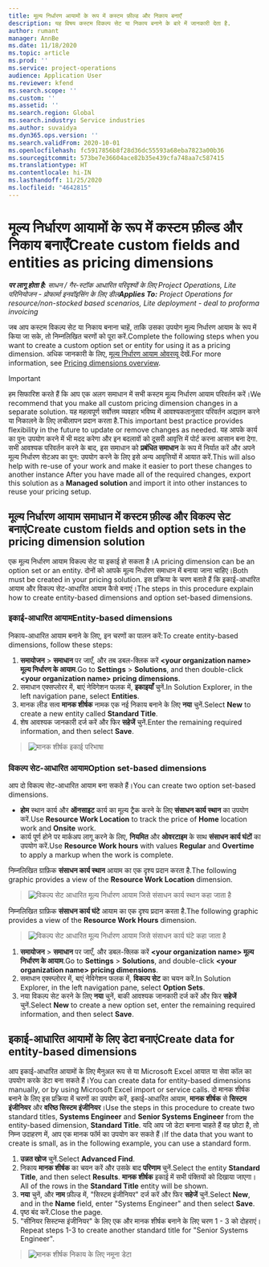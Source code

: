 ```yaml
---
title: मूल्य निर्धारण आयामों के रूप में कस्टम फ़ील्ड और निकाय बनाएँ
description: यह विषय कस्टम विकल्प सेट या निकाय बनाने के बारे में जानकारी देता है.
author: rumant
manager: AnnBe
ms.date: 11/18/2020
ms.topic: article
ms.prod: ''
ms.service: project-operations
audience: Application User
ms.reviewer: kfend
ms.search.scope: ''
ms.custom: ''
ms.assetid: ''
ms.search.region: Global
ms.search.industry: Service industries
ms.author: suvaidya
ms.dyn365.ops.version: ''
ms.search.validFrom: 2020-10-01
ms.openlocfilehash: fc5917856b8f28d36dc55593a68eba7823a00b36
ms.sourcegitcommit: 573be7e36604ace82b35e439cfa748aa7c587415
ms.translationtype: HT
ms.contentlocale: hi-IN
ms.lasthandoff: 11/25/2020
ms.locfileid: "4642815"
---
```

# <a name="create-custom-fields-and-entities-as-pricing-dimensions"></a><span data-ttu-id="11e2b-103">मूल्य निर्धारण आयामों के रूप में कस्टम फ़ील्ड और निकाय बनाएँ</span><span class="sxs-lookup"><span data-stu-id="11e2b-103">Create custom fields and entities as pricing dimensions</span></span>

<span data-ttu-id="11e2b-104">_**पर लागू होता है:** साधन / गैर-स्टॉक आधारित परिदृश्यों के लिए Project Operations, Lite परिनियोजन - प्रोफार्मा इनवॉइसिंग के लिए डील_</span><span class="sxs-lookup"><span data-stu-id="11e2b-104">_**Applies To:** Project Operations for resource/non-stocked based scenarios, Lite deployment - deal to proforma invoicing_</span></span>

<span data-ttu-id="11e2b-105">जब आप कस्टम विकल्प सेट या निकाय बनाना चाहें, ताकि उसका उपयोग मूल्य निर्धारण आयाम के रूप में किया जा सके, तो निम्नलिखित चरणों को पूरा करें.</span><span class="sxs-lookup"><span data-stu-id="11e2b-105">Complete the following steps when you want to create a custom option set or entity for using it as a pricing dimension.</span></span> <span data-ttu-id="11e2b-106">अधिक जानकारी के लिए, [मूल्य निर्धारण आयाम ओवरव्यू](pricing-dimensions-overview.md) देखें.</span><span class="sxs-lookup"><span data-stu-id="11e2b-106">For more information, see [Pricing dimensions overview](pricing-dimensions-overview.md).</span></span>  

> [!IMPORTANT]
> <span data-ttu-id="11e2b-107">हम सिफारिश करते हैं कि आप एक अलग समाधान में सभी कस्टम मूल्य निर्धारण आयाम परिवर्तन करें।</span><span class="sxs-lookup"><span data-stu-id="11e2b-107">We recommend that you make all custom pricing dimension changes in a separate solution.</span></span> <span data-ttu-id="11e2b-108">यह महत्वपूर्ण सर्वोत्तम व्यवहार भविष्य में आवश्यकतानुसार परिवर्तन अद्यतन करने या निकालने के लिए लचीलापन प्रदान करता है.</span><span class="sxs-lookup"><span data-stu-id="11e2b-108">This important best practice provides flexibility in the future to update or remove changes as needed.</span></span> <span data-ttu-id="11e2b-109">यह आपके कार्य का पुनः उपयोग करने में भी मदद करेगा और इन बदलावों को दूसरी आवृत्ति में पोर्ट करना आसान बना देगा. सभी आवश्यक परिवर्तन करने के बाद, इस समाधान को **प्रबंधित समाधान** के रूप में निर्यात करें और अपने मूल्य निर्धारण सेटअप का पुन: उपयोग करने के लिए इसे अन्य आवृत्तियों में आयात करें.</span><span class="sxs-lookup"><span data-stu-id="11e2b-109">This will also help with re-use of your work and make it easier to port these changes to another instance After you have made all of the required changes, export this solution as a **Managed solution** and import it into other instances to reuse your pricing setup.</span></span>

  
## <a name="create-custom-fields-and-option-sets-in-the-pricing-dimension-solution"></a><span data-ttu-id="11e2b-110">मूल्य निर्धारण आयाम समाधान में कस्टम फ़ील्ड और विकल्प सेट बनाएं</span><span class="sxs-lookup"><span data-stu-id="11e2b-110">Create custom fields and option sets in the pricing dimension solution</span></span>

<span data-ttu-id="11e2b-111">एक मूल्य निर्धारण आयाम विकल्प सेट या इकाई हो सकता है।</span><span class="sxs-lookup"><span data-stu-id="11e2b-111">A pricing dimension can be an option set or an entity.</span></span> <span data-ttu-id="11e2b-112">दोनों को आपके मूल्य निर्धारण समाधान में बनाया जाना चाहिए।</span><span class="sxs-lookup"><span data-stu-id="11e2b-112">Both must be created in your pricing solution.</span></span> <span data-ttu-id="11e2b-113">इस प्रक्रिया के चरण बताते हैं कि इकाई-आधारित आयाम और विकल्प सेट-आधारित आयाम कैसे बनाएं।</span><span class="sxs-lookup"><span data-stu-id="11e2b-113">The steps in this procedure explain how to create entity-based dimensions and option set-based dimensions.</span></span>

### <a name="entity-based-dimensions"></a><span data-ttu-id="11e2b-114">इकाई-आधारित आयाम</span><span class="sxs-lookup"><span data-stu-id="11e2b-114">Entity-based dimensions</span></span>
<span data-ttu-id="11e2b-115">निकाय-आधारित आयाम बनाने के लिए, इन चरणों का पालन करें:</span><span class="sxs-lookup"><span data-stu-id="11e2b-115">To create entity-based dimensions, follow these steps:</span></span>

1. <span data-ttu-id="11e2b-116">**समायोजन** > **समाधान** पर जाएँ, और तब डबल-क्लिक करें **\<your organization name> मूल्य निर्धारण के आयाम**.</span><span class="sxs-lookup"><span data-stu-id="11e2b-116">Go to **Settings** > **Solutions**, and then double-click **\<your organization name> pricing dimensions**.</span></span>
2. <span data-ttu-id="11e2b-117">समाधान एक्सप्लोरर में, बाएं नेविगेशन फलक में, **इकाइयाँ** चुनें.</span><span class="sxs-lookup"><span data-stu-id="11e2b-117">In Solution Explorer, in the left navigation pane, select **Entities**.</span></span>
3. <span data-ttu-id="11e2b-118">मानक लीड सत्व **मानक शीर्षक** नामक एक नई निकाय बनाने के लिए **नया** चुनें.</span><span class="sxs-lookup"><span data-stu-id="11e2b-118">Select **New** to create a new entity called **Standard Title**.</span></span> 
4. <span data-ttu-id="11e2b-119">शेष आवश्यक जानकारी दर्ज करें और फिर **सहेजें** चुनें.</span><span class="sxs-lookup"><span data-stu-id="11e2b-119">Enter the remaining required information, and then select **Save**.</span></span>

> ![मानक शीर्षक इकाई परिभाषा](media/Standard-Title-entity-definition.png)

### <a name="option-set-based-dimensions"></a><span data-ttu-id="11e2b-121">विकल्प सेट-आधारित आयाम</span><span class="sxs-lookup"><span data-stu-id="11e2b-121">Option set-based dimensions</span></span> 
<span data-ttu-id="11e2b-122">आप दो विकल्प सेट-आधारित आयाम बना सकते हैं।</span><span class="sxs-lookup"><span data-stu-id="11e2b-122">You can create two option set-based dimensions.</span></span> 

- <span data-ttu-id="11e2b-123">**होम** स्थान कार्य और **ऑनसाइट** कार्य का मूल्य ट्रैक करने के लिए **संसाधन कार्य स्थान** का उपयोग करें.</span><span class="sxs-lookup"><span data-stu-id="11e2b-123">Use **Resource Work Location** to track the price of **Home** location work and **Onsite** work.</span></span> 
- <span data-ttu-id="11e2b-124">कार्य पूर्ण होने पर मार्कअप लागू करने के लिए, **नियमित** और **ओवरटाइम** के साथ **संसाधन कार्य घंटों** का उपयोग करें.</span><span class="sxs-lookup"><span data-stu-id="11e2b-124">Use **Resource Work hours** with values **Regular** and **Overtime** to apply a markup when the work is complete.</span></span>

<span data-ttu-id="11e2b-125">निम्नलिखित ग्राफ़िक **संसाधन कार्य स्थान** आयाम का एक दृश्य प्रदान करता है.</span><span class="sxs-lookup"><span data-stu-id="11e2b-125">The following graphic provides a view of the **Resource Work Location** dimension.</span></span> 

> ![विकल्प सेट आधारित मूल्य निर्धारण आयाम जिसे संसाधन कार्य स्थान कहा जाता है](media/Option-set-PD-called-Resource-Work-Location.png)

<span data-ttu-id="11e2b-127">निम्नलिखित ग्राफ़िक **संसाधन कार्य घंटे** आयाम का एक दृश्य प्रदान करता है.</span><span class="sxs-lookup"><span data-stu-id="11e2b-127">The following graphic provides a view of the **Resource Work Hours** dimension.</span></span> 

> ![विकल्प सेट आधारित मूल्य निर्धारण आयाम जिसे संसाधन कार्य घंटे कहा जाता है](media/Option-set-PD-called-Resource-Work-Hours.png)

1. <span data-ttu-id="11e2b-129">**समायोजन** > **समाधान** पर जाएँ, और डबल-क्लिक करें  **\<your organization name> मूल्य निर्धारण के आयाम**.</span><span class="sxs-lookup"><span data-stu-id="11e2b-129">Go to **Settings** > **Solutions**, and double-click  **\<your organization name> pricing dimensions**.</span></span> 
2. <span data-ttu-id="11e2b-130">समाधान एक्स्प्लोरर में, बाएं नेविगेशन फलक में, **विकल्प सेट** का चयन करें.</span><span class="sxs-lookup"><span data-stu-id="11e2b-130">In Solution Explorer, in the left navigation pane, select  **Option Sets**.</span></span> 
3. <span data-ttu-id="11e2b-131">नया विकल्प सेट करने के लिए **नया** चुनें, बाकी आवश्यक जानकारी दर्ज करें और फिर **सहेजें** चुनें.</span><span class="sxs-lookup"><span data-stu-id="11e2b-131">Select **New** to create a new option set, enter the remaining required information, and then select **Save**.</span></span>

## <a name="create-data-for-entity-based-dimensions"></a><span data-ttu-id="11e2b-132">इकाई-आधारित आयामों के लिए डेटा बनाएं</span><span class="sxs-lookup"><span data-stu-id="11e2b-132">Create data for entity-based dimensions</span></span>

<span data-ttu-id="11e2b-133">आप इकाई-आधारित आयामों के लिए मैनुअल रूप से या Microsoft Excel आयात या सेवा कॉल का उपयोग करके डेटा बना सकते हैं।</span><span class="sxs-lookup"><span data-stu-id="11e2b-133">You can create data for entity-based dimensions manually, or by using Microsoft Excel import or service calls.</span></span> <span data-ttu-id="11e2b-134">दो मानक शीर्षक बनाने के लिए इस प्रक्रिया में चरणों का उपयोग करें, इकाई-आधारित आयाम, **मानक शीर्षक** से **सिस्टम इंजीनियर** और **वरिष्ठ सिस्टम इंजीनियर**।</span><span class="sxs-lookup"><span data-stu-id="11e2b-134">Use the steps in this procedure to create two standard titles, **Systems Engineer** and **Senior Systems Engineer** from the entity-based dimension, **Standard Title**.</span></span> <span data-ttu-id="11e2b-135">यदि आप जो डेटा बनाना चाहते हैं वह छोटा है, तो निम्न उदाहरण में, आप एक मानक फॉर्म का उपयोग कर सकते हैं।</span><span class="sxs-lookup"><span data-stu-id="11e2b-135">If the data that you want to create is small, as in the following example, you can use a standard form.</span></span>

1. <span data-ttu-id="11e2b-136">**उन्नत खोज** चुनें.</span><span class="sxs-lookup"><span data-stu-id="11e2b-136">Select **Advanced Find**.</span></span>
2. <span data-ttu-id="11e2b-137">निकाय **मानक शीर्षक** का चयन करें और उसके बाद **परिणाम** चुनें.</span><span class="sxs-lookup"><span data-stu-id="11e2b-137">Select the entity **Standard Title**, and then select **Results**.</span></span> <span data-ttu-id="11e2b-138">**मानक शीर्षक** इकाई में सभी पंक्तियों को दिखाया जाएगा।</span><span class="sxs-lookup"><span data-stu-id="11e2b-138">All of the rows in the **Standard Title** entity will be shown.</span></span>
3. <span data-ttu-id="11e2b-139">**नया** चुनें, और **नाम** फ़ील्ड में, "सिस्टम इंजीनियर" दर्ज करें और फिर **सहेजें** चुनें.</span><span class="sxs-lookup"><span data-stu-id="11e2b-139">Select **New**, and in the **Name** field, enter "Systems Engineer" and then select **Save**.</span></span>
4. <span data-ttu-id="11e2b-140">पृष्ठ बंद करें.</span><span class="sxs-lookup"><span data-stu-id="11e2b-140">Close the page.</span></span> 
5. <span data-ttu-id="11e2b-141">"सीनियर सिस्टम्स इंजीनियर" के लिए एक और मानक शीर्षक बनाने के लिए चरण 1 - 3 को दोहराएं।</span><span class="sxs-lookup"><span data-stu-id="11e2b-141">Repeat steps 1-3 to create another standard title for "Senior Systems Engineer".</span></span>

> ![मानक शीर्षक निकाय के लिए नमूना डेटा](media/ST-data.png)
